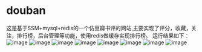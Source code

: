 # douban
这是基于SSM+mysql+redis的一个仿豆瓣书评的网站,主要实现了评分，收藏，关注，排行榜，后台管理等功能，使用redis做缓存实现排行榜。
运行结果如下：
![image](https://github.com/91XiaoSir/douban/blob/master/img/1.png)
![image](https://github.com/91XiaoSir/douban/blob/master/img/2.png)
![image](https://github.com/91XiaoSir/douban/blob/master/img/%E5%9B%BE%E7%89%873.png)
![image](https://github.com/91XiaoSir/douban/blob/master/img/%E5%9B%BE%E7%89%874.png)
![image](https://github.com/91XiaoSir/douban/blob/master/img/%E5%9B%BE%E7%89%875.png)
![image](https://github.com/91XiaoSir/douban/blob/master/img/%E5%9B%BE%E7%89%876.png)
![image](https://github.com/91XiaoSir/douban/blob/master/img/%E5%9B%BE%E7%89%877.png)
![image](https://github.com/91XiaoSir/douban/blob/master/img/%E5%9B%BE%E7%89%878.png)
